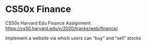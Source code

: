 # CS50x Finance

CS50x Harvard Edu Finance Assignment  
https://cs50.harvard.edu/x/2020/tracks/web/finance/  

Implement a website via which users can “buy” and “sell” stocks
